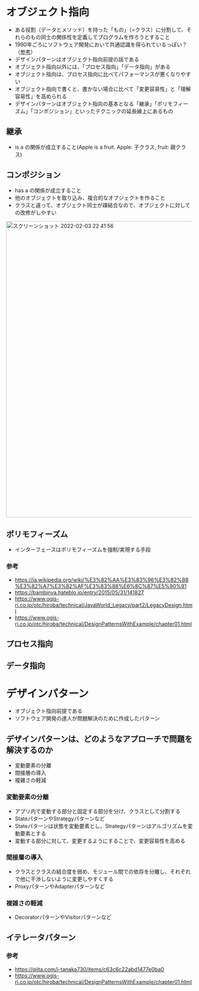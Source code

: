 # オブジェクト指向
- ある役割（データとメソッド）を持った「もの」（=クラス）に分割して、それらのもの同士の関係性を定義してプログラムを作ろうとすること
- 1990年ごろにソフトウェア開発において共通認識を得られているっぽい？（[参考](https://ja.wikipedia.org/wiki/%E3%82%AA%E3%83%96%E3%82%B8%E3%82%A7%E3%82%AF%E3%83%88%E6%8C%87%E5%90%91#:~:text=1990%E5%B9%B4%E9%A0%83%E3%81%AB%E3%81%AF%E3%82%BD%E3%83%95%E3%83%88%E3%82%A6%E3%82%A7%E3%82%A2%E9%96%8B%E7%99%BA%E3%81%AE%E7%B7%8F%E5%90%88%E6%8A%80%E8%A1%93%E3%81%A8%E3%81%97%E3%81%A6%E3%81%AE%E5%85%B1%E9%80%9A%E8%AA%8D%E8%AD%98%E3%82%92%E7%A2%BA%E7%AB%8B%E3%81%97%E3%81%A6%E3%81%84%E3%82%8B)）
- デザインパターンはオブジェクト指向前提の話である
- オブジェクト指向以外には、「プロセス指向」「データ指向」がある
- オブジェクト指向は、プロセス指向に比べてパフォーマンスが悪くなりやすい
- オブジェクト指向で書くと、書かない場合に比べて「変更容易性」と「理解容易性」を高められる
- デザインパターンはオブジェクト指向の基本となる「継承」「ポリモフィーズム」「コンポジション」といったテクニックの延長線上にあるもの

## 継承
- is a の関係が成立すること(Apple is a fruit. Apple: 子クラス, fruit: 親クラス)

## コンポジション
- has a の関係が成立すること
- 他のオブジェクトを取り込み、複合的なオブジェクトを作ること
- クラスと違って、オブジェクト同士が疎結合なので、オブジェクトに対しての改修がしやすい

<img width="800" alt="スクリーンショット 2022-02-03 22 41 56" src="https://user-images.githubusercontent.com/16571394/152354132-0d80edbb-d983-4d33-b164-9eeff1d39055.png">

## ポリモフィーズム
- インターフェースはポリモフィーズムを強制/実現する手段

### 参考
- https://ja.wikipedia.org/wiki/%E3%82%AA%E3%83%96%E3%82%B8%E3%82%A7%E3%82%AF%E3%83%88%E6%8C%87%E5%90%91
- https://bambinya.hateblo.jp/entry/2015/05/31/141827
- https://www.ogis-ri.co.jp/otc/hiroba/technical/JavaWorld_Legacy/part2/LegacyDesign.html
- https://www.ogis-ri.co.jp/otc/hiroba/technical/DesignPatternsWithExample/chapter01.html

## プロセス指向

## データ指向

# デザインパターン
- オブジェクト指向前提である
- ソフトウェア開発の達人が問題解決のために作成したパターン

## デザインパターンは、どのようなアプローチで問題を解決するのか
- 変動要素の分離
- 間接層の導入
- 複雑さの軽減

### 変動要素の分離
- アプリ内で変動する部分と固定する部分を分け、クラスとして分割する
- StateパターンやStrategyパターンなど
- Stateパターンは状態を変動要素とし、Strategyパターンはアルゴリズムを変動要素とする
- 変動する部分に対して、変更するようにすることで、変更容易性を高める

### 間接層の導入
- クラスとクラスの結合度を弱め、モジュール間での依存を分離し、それぞれで他に干渉しないように変更しやすくする
- ProxyパターンやAdapterパターンなど

### 複雑さの軽減
- DecoratorパターンやVisitorパターンなど

## イテレータパターン


### 参考
- https://qiita.com/i-tanaka730/items/c63c6c22abd1477e0ba0
- https://www.ogis-ri.co.jp/otc/hiroba/technical/DesignPatternsWithExample/chapter01.html
